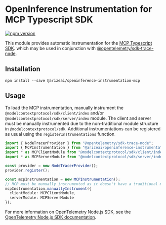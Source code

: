 # OpenInference Instrumentation for MCP Typescript SDK

[![npm version](https://badge.fury.io/js/@arizeai%2Fopeninference-instrumentation-mcp.svg)](https://badge.fury.io/js/@arizeai%2Fopeninference-instrumentation-mcp)

This module provides automatic instrumentation for the [MCP Typescript SDK](https://github.com/modelcontextprotocol/typescript-sdk). which may be used in conjunction
with [@opentelemetry/sdk-trace-node](https://github.com/open-telemetry/opentelemetry-js/tree/main/packages/opentelemetry-sdk-trace-node).

## Installation

```shell
npm install --save @arizeai/openinference-instrumentation-mcp
```

## Usage

To load the MCP instrumentation, manually instrument the `@modelcontextprotocol/sdk/client/index` and/or `@modelcontextprotocol/sdk/server/index` module. 
The client and server must be manually instrumented due to the non-traditional module structure in `@modelcontextprotocol/sdk`. Additional instrumentations can
be registered as usual using the `registerInstrumentations` function.

```typescript
import { NodeTracerProvider } from "@opentelemetry/sdk-trace-node";
import { MCPInstrumentation } from "@arizeai/openinference-instrumentation-mcp";
import * as MCPClientModule from "@modelcontextprotocol/sdk/client/index";
import * as MCPServerModule from "@modelcontextprotocol/sdk/server/index";

const provider = new NodeTracerProvider();
provider.register();

const mcpInstrumentation = new MCPInstrumentation();
// MCP must be manually instrumented as it doesn't have a traditional module structure
mcpInstrumentation.manuallyInstrument({
  clientModule: MCPClientModule,
  serverModule: MCPServerModule
});
```

For more information on OpenTelemetry Node.js SDK, see the [OpenTelemetry Node.js SDK documentation](https://opentelemetry.io/docs/instrumentation/js/getting-started/nodejs/).
